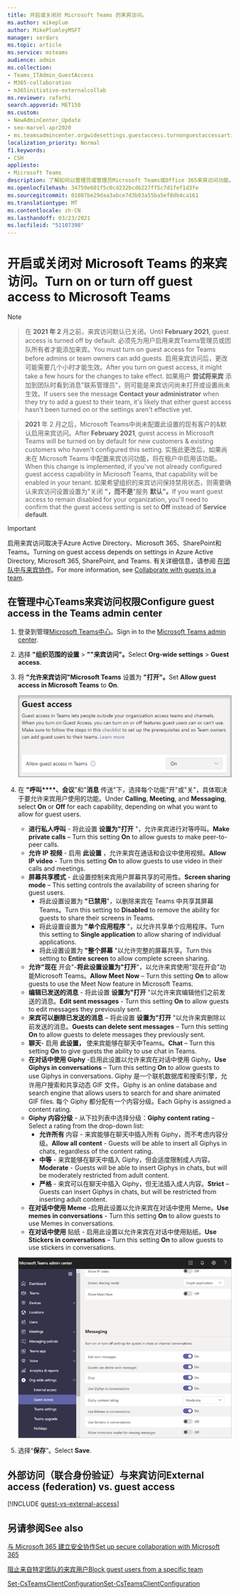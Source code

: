```yaml
---
title: 开启或关闭对 Microsoft Teams 的来宾访问。
ms.author: mikeplum
author: MikePlumleyMSFT
manager: serdars
ms.topic: article
ms.service: msteams
audience: admin
ms.collection:
- Teams_ITAdmin_GuestAccess
- M365-collaboration
- m365initiative-externalcollab
ms.reviewer: rafarhi
search.appverid: MET150
ms.custom:
- NewAdminCenter_Update
- seo-marvel-apr2020
- ms.teamsadmincenter.orgwidesettings.guestaccess.turnonguestaccessarticle
localization_priority: Normal
f1.keywords:
- CSH
appliesto:
- Microsoft Teams
description: 了解如何以管理员或管理员Microsoft Teams或Office 365来宾访问功能。
ms.openlocfilehash: 34759e601f5c0cd232bcd6227ff5c7d1fef1d3fe
ms.sourcegitcommit: 01087be29daa3abce7d3b03a55ba5ef8db4ca161
ms.translationtype: MT
ms.contentlocale: zh-CN
ms.lasthandoff: 03/23/2021
ms.locfileid: "51107398"
---
```

# <a name="turn-on-or-turn-off-guest-access-to-microsoft-teams"></a><span data-ttu-id="acd8b-103">开启或关闭对 Microsoft Teams 的来宾访问。</span><span class="sxs-lookup"><span data-stu-id="acd8b-103">Turn on or turn off guest access to Microsoft Teams</span></span>

> [!Note]

> <span data-ttu-id="acd8b-104">在 **2021 年 2** 月之前，来宾访问默认已关闭。</span><span class="sxs-lookup"><span data-stu-id="acd8b-104">Until **February 2021**, guest access is turned off by default.</span></span> <span data-ttu-id="acd8b-105">必须先为用户启用来宾Teams管理员或团队所有者才能添加来宾。</span><span class="sxs-lookup"><span data-stu-id="acd8b-105">You must turn on guest access for Teams before admins or team owners can add guests.</span></span> <span data-ttu-id="acd8b-106">启用来宾访问后，更改可能需要几个小时才能生效。</span><span class="sxs-lookup"><span data-stu-id="acd8b-106">After you turn on guest access, it might take a few hours for the changes to take effect.</span></span> <span data-ttu-id="acd8b-107">如果用户 **尝试将来宾** 添加到团队时看到消息"联系管理员"，则可能是来宾访问尚未打开或设置尚未生效。</span><span class="sxs-lookup"><span data-stu-id="acd8b-107">If users see the message **Contact your administrator** when they try to add a guest to their team, it's likely that either guest access hasn't been turned on or the settings aren't effective yet.</span></span>

> <span data-ttu-id="acd8b-108">**2021** 年 2 月之后，Microsoft Teams中尚未配置此设置的现有客户的&默认启用来宾访问。</span><span class="sxs-lookup"><span data-stu-id="acd8b-108">After **February 2021**, guest access in Microsoft Teams will be turned on by default for new customers & existing customers who haven't configured this setting.</span></span> <span data-ttu-id="acd8b-109">实施此更改后，如果尚未在 Microsoft Teams 中配置来宾访问功能，将在租户中启用该功能。</span><span class="sxs-lookup"><span data-stu-id="acd8b-109">When this change is implemented, if you've not already configured guest access capability in Microsoft Teams, that capability will be enabled in your tenant.</span></span> <span data-ttu-id="acd8b-110">如果希望组织的来宾访问保持禁用状态，则需要确认来宾访问设置设置为"关闭 **"，而不是**"服务 **默认"。**</span><span class="sxs-lookup"><span data-stu-id="acd8b-110">If you want guest access to remain disabled for your organization, you'll need to confirm that the guest access setting is set to **Off** instead of **Service default**.</span></span>

> [!IMPORTANT]
> <span data-ttu-id="acd8b-111">启用来宾访问取决于Azure Active Directory、Microsoft 365、SharePoint和Teams。</span><span class="sxs-lookup"><span data-stu-id="acd8b-111">Turning on guest access depends on settings in Azure Active Directory, Microsoft 365, SharePoint, and Teams.</span></span> <span data-ttu-id="acd8b-112">有关详细信息，请参阅 [在团队中与来宾协作](/microsoft-365/solutions/collaborate-as-team)。</span><span class="sxs-lookup"><span data-stu-id="acd8b-112">For more information, see [Collaborate with guests in a team](/microsoft-365/solutions/collaborate-as-team).</span></span>

## <a name="configure-guest-access-in-the-teams-admin-center"></a><span data-ttu-id="acd8b-113">在管理中心Teams来宾访问权限</span><span class="sxs-lookup"><span data-stu-id="acd8b-113">Configure guest access in the Teams admin center</span></span>

1. <span data-ttu-id="acd8b-114">登录到管理[Microsoft Teams中心](https://admin.teams.microsoft.com/)。</span><span class="sxs-lookup"><span data-stu-id="acd8b-114">Sign in to the [Microsoft Teams admin center](https://admin.teams.microsoft.com/).</span></span>

2. <span data-ttu-id="acd8b-115">选择 **"组织范围的设置**  >  **""来宾访问"。**</span><span class="sxs-lookup"><span data-stu-id="acd8b-115">Select **Org-wide settings** > **Guest access**.</span></span>

3. <span data-ttu-id="acd8b-116">将 **"允许来宾访问"Microsoft Teams** 设置为 **"打开"。**</span><span class="sxs-lookup"><span data-stu-id="acd8b-116">Set **Allow guest access in Microsoft Teams** to **On**.</span></span>

    ![<span data-ttu-id="acd8b-117">"允许来宾访问"开关设置为"开"</span><span class="sxs-lookup"><span data-stu-id="acd8b-117">Allow guest access switch set to On</span></span> ](media/guest-access-setting.png)

4. <span data-ttu-id="acd8b-118">在 **"呼叫\*\*\*\*、会议**"和"**消息** 传送"下，选择每个功能"开"或"关"，具体取决于要允许来宾用户使用的功能。</span><span class="sxs-lookup"><span data-stu-id="acd8b-118">Under **Calling**, **Meeting**, and **Messaging**, select **On** or **Off** for each capability, depending on what you want to allow for guest users.</span></span>

      - <span data-ttu-id="acd8b-119">**进行私人呼叫** - 将此设置 **设置为"打开** "，允许来宾进行对等呼叫。</span><span class="sxs-lookup"><span data-stu-id="acd8b-119">**Make private calls** – Turn this setting **On** to allow guests to make peer-to-peer calls.</span></span>
      - <span data-ttu-id="acd8b-120">**允许 IP 视频** - 启用 **此设置** ，允许来宾在通话和会议中使用视频。</span><span class="sxs-lookup"><span data-stu-id="acd8b-120">**Allow IP video** - Turn this setting **On** to allow guests to use video in their calls and meetings.</span></span>
      - <span data-ttu-id="acd8b-121">**屏幕共享模式** - 此设置控制来宾用户屏幕共享的可用性。</span><span class="sxs-lookup"><span data-stu-id="acd8b-121">**Screen sharing mode** – This setting controls the availability of screen sharing for guest users.</span></span>
          - <span data-ttu-id="acd8b-122">将此设置设置为 **"已禁用**"，以删除来宾在 Teams 中共享其屏幕Teams。</span><span class="sxs-lookup"><span data-stu-id="acd8b-122">Turn this setting to **Disabled** to remove the ability for guests to share their screens in Teams.</span></span>
          - <span data-ttu-id="acd8b-123">将此设置设置为 **"单个应用程序** "，以允许共享单个应用程序。</span><span class="sxs-lookup"><span data-stu-id="acd8b-123">Turn this setting to **Single application** to allow sharing of individual applications.</span></span>
          - <span data-ttu-id="acd8b-124">将此设置设置为 **"整个屏幕** "以允许完整的屏幕共享。</span><span class="sxs-lookup"><span data-stu-id="acd8b-124">Turn this setting to **Entire screen** to allow complete screen sharing.</span></span>
      - <span data-ttu-id="acd8b-125">**允许"现在** 开会"-**将此设置设置为"打开**"，以允许来宾使用"现在开会"功能Microsoft Teams。</span><span class="sxs-lookup"><span data-stu-id="acd8b-125">**Allow Meet Now** – Turn this setting **On** to allow guests to use the Meet Now feature in Microsoft Teams.</span></span>
      - <span data-ttu-id="acd8b-126">**编辑已发送的消息** - 将此设置 **设置为"打开** "以允许来宾编辑他们之前发送的消息。</span><span class="sxs-lookup"><span data-stu-id="acd8b-126">**Edit sent messages** - Turn this setting **On** to allow guests to edit messages they previously sent.</span></span>
      - <span data-ttu-id="acd8b-127">**来宾可以删除已发送的消息** – 将此设置 **设置为"打开** "以允许来宾删除以前发送的消息。</span><span class="sxs-lookup"><span data-stu-id="acd8b-127">**Guests can delete sent messages** – Turn this setting **On** to allow guests to delete messages they previously sent.</span></span>
      - <span data-ttu-id="acd8b-128">**聊天**- 启用 **此设置，** 使来宾能够在聊天中Teams。</span><span class="sxs-lookup"><span data-stu-id="acd8b-128">**Chat** – Turn this setting **On** to give guests the ability to use chat in Teams.</span></span>
      - <span data-ttu-id="acd8b-129">**在对话中使用 Giphy** -启用此设置以允许来宾在对话中使用 Giphy。</span><span class="sxs-lookup"><span data-stu-id="acd8b-129">**Use Giphys in conversations** – Turn this setting **On** to allow guests to use Giphys in conversations.</span></span> <span data-ttu-id="acd8b-130">Giphy 是一个联机数据库和搜索引擎，允许用户搜索和共享动态 GIF 文件。</span><span class="sxs-lookup"><span data-stu-id="acd8b-130">Giphy is an online database and search engine that allows users to search for and share animated GIF files.</span></span> <span data-ttu-id="acd8b-131">每个 Giphy 都分配有一个内容分级。</span><span class="sxs-lookup"><span data-stu-id="acd8b-131">Each Giphy is assigned a content rating.</span></span>
      - <span data-ttu-id="acd8b-132">**Giphy 内容分级** - 从下拉列表中选择分级：</span><span class="sxs-lookup"><span data-stu-id="acd8b-132">**Giphy content rating** –  Select a rating from the drop-down list:</span></span>
          - <span data-ttu-id="acd8b-133">**允许所有** 内容 - 来宾能够在聊天中插入所有 Giphy，而不考虑内容分级。</span><span class="sxs-lookup"><span data-stu-id="acd8b-133">**Allow all content** - Guests will be able to insert all Giphys in chats, regardless of the content rating.</span></span>
          - <span data-ttu-id="acd8b-134">**中等** - 来宾能够在聊天中插入 Giphy，但会适度限制成人内容。</span><span class="sxs-lookup"><span data-stu-id="acd8b-134">**Moderate** - Guests will be able to insert Giphys in chats, but will be moderately restricted from adult content.</span></span>
          - <span data-ttu-id="acd8b-135">**严格** - 来宾可以在聊天中插入 Giphy，但无法插入成人内容。</span><span class="sxs-lookup"><span data-stu-id="acd8b-135">**Strict** – Guests can insert Giphys in chats, but will be restricted from inserting adult content.</span></span>
      - <span data-ttu-id="acd8b-136">**在对话中使用 Meme** -启用此设置以允许来宾在对话中使用 Meme。</span><span class="sxs-lookup"><span data-stu-id="acd8b-136">**Use memes in conversations** - Turn this setting **On** to allow guests to use Memes in conversations.</span></span>
      - <span data-ttu-id="acd8b-137">**在对话中使用** 贴纸 - 启用此设置以允许来宾在对话中使用贴纸。</span><span class="sxs-lookup"><span data-stu-id="acd8b-137">**Use Stickers in conversations** – Turn this setting **On** to allow guests to use stickers in conversations.</span></span>

    ![来宾权限设置Teams](media/manage-guest-access-image1.png)

5. <span data-ttu-id="acd8b-139">选择“**保存**”。</span><span class="sxs-lookup"><span data-stu-id="acd8b-139">Select **Save**.</span></span>

## <a name="external-access-federation-vs-guest-access"></a><span data-ttu-id="acd8b-140">外部访问（联合身份验证）与来宾访问</span><span class="sxs-lookup"><span data-stu-id="acd8b-140">External access (federation) vs. guest access</span></span>

[!INCLUDE [guest-vs-external-access](includes/guest-vs-external-access.md)]

## <a name="see-also"></a><span data-ttu-id="acd8b-141">另请参阅</span><span class="sxs-lookup"><span data-stu-id="acd8b-141">See also</span></span>

[<span data-ttu-id="acd8b-142">与 Microsoft 365 建立安全协作</span><span class="sxs-lookup"><span data-stu-id="acd8b-142">Set up secure collaboration with Microsoft 365</span></span>](/microsoft-365/solutions/setup-secure-collaboration-with-teams)

[<span data-ttu-id="acd8b-143">阻止来自特定团队的来宾用户</span><span class="sxs-lookup"><span data-stu-id="acd8b-143">Block guest users from a specific team</span></span>](/microsoft-365/solutions/per-group-guest-access)

[<span data-ttu-id="acd8b-144">Set-CsTeamsClientConfiguration</span><span class="sxs-lookup"><span data-stu-id="acd8b-144">Set-CsTeamsClientConfiguration</span></span>](/powershell/module/skype/set-csteamsclientconfiguration)